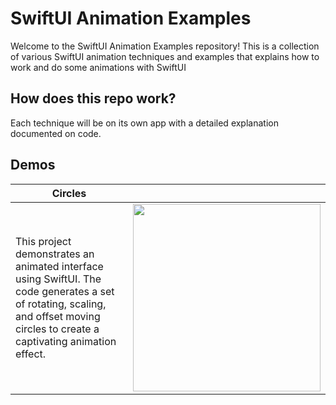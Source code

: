 # SwiftUI Animation Examples
Welcome to the SwiftUI Animation Examples repository! This is a collection of various SwiftUI animation techniques and examples that explains how to work and do some animations with SwiftUI 

## How does this repo work?

Each technique will be on its own app with a detailed explanation documented on code.

## Demos


| Circles  |  |
| ------------- | ------------- |
| This project demonstrates an animated interface using SwiftUI. The code generates a set of rotating, scaling, and offset moving circles to create a captivating animation effect.   |  <img src="https://github.com/rodri2d2/flutter-web-dashboard/blob/feature/create-login-page/DEMOS/dashboard-demo.gif" width="300" /> |

